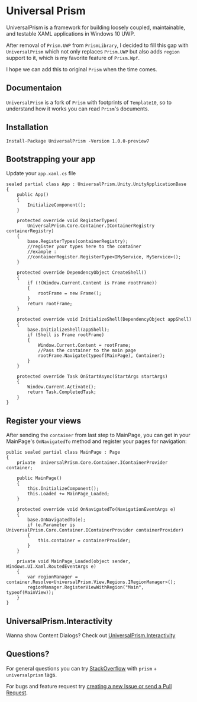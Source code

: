 # Universal Prism

UniversalPrism is a framework for building loosely coupled, maintainable, and testable XAML applications in Windows 10 UWP.

After removal of `Prism.UWP` from `PrismLibrary`, I decided to fill this gap with `UniversalPrism` which not only replaces `Prism.UWP` but also adds `region` support to it, which is my favorite feature of `Prism.Wpf`.

I hope we can add this to original `Prism` when the time comes.

## Documentaion

`UniversalPrism` is a fork of `Prism` with footprints of `Template10`, so to understand how it works you can read `Prism`'s documents.

## Installation
    Install-Package UniversalPrism -Version 1.0.0-preview7

## Bootstrapping your app
Update your `app.xaml.cs` file
    
    sealed partial class App : UniversalPrism.Unity.UnityApplicationBase
    {
        public App()
        {
            InitializeComponent();
        }

        protected override void RegisterTypes(
            UniversalPrism.Core.Container.IContainerRegistry containerRegistry)
        {
            base.RegisterTypes(containerRegistry);
            //register your types here to the container
            //example :
            //containerRegister.RegisterType<IMyService, MyService>();
        }

        protected override DependencyObject CreateShell()
        {
            if (!(Window.Current.Content is Frame rootFrame))
            {
                rootFrame = new Frame();
            }
            return rootFrame;
        }

        protected override void InitializeShell(DependencyObject appShell)
        {
            base.InitializeShell(appShell);
            if (Shell is Frame rootFrame)
            {
                Window.Current.Content = rootFrame;
                //Pass the container to the main page
                rootFrame.Navigate(typeof(MainPage), Container);
            }
        }

        protected override Task OnStartAsync(StartArgs startArgs)
        {
            Window.Current.Activate();
            return Task.CompletedTask;
        }
    }

## Register your views

After sending the `container` from last step to MainPage, you can get in your MainPage's `OnNavigatedTo` method and register your pages for navigation:
    
    public sealed partial class MainPage : Page
    {
        private  UniversalPrism.Core.Container.IContainerProvider container;

        public MainPage()
        {
            this.InitializeComponent();
            this.Loaded += MainPage_Loaded;
        }

        protected override void OnNavigatedTo(NavigationEventArgs e)
        {
            base.OnNavigatedTo(e);
            if (e.Parameter is  UniversalPrism.Core.Container.IContainerProvider containerProvider)
            {
                this.container = containerProvider;
            }
        }

        private void MainPage_Loaded(object sender, Windows.UI.Xaml.RoutedEventArgs e)
        {
            var regionManager = container.Resolve<UniversalPrism.View.Regions.IRegionManager>();
            regionManager.RegisterViewWithRegion("Main", typeof(MainView));
        }
    }

## UniversalPrism.Interactivity

Wanna show Content Dialogs? Check out [UniversalPrism.Interactivity](https://github.com/HesamKashefi/UniversalPrism/tree/master/Source/UniversalPrism.Interactivity)

## Questions?
For general questions you can try [StackOverflow](www.stackoverflow.com) with `prism` + `universalprism` tags.

For bugs and feature request try [creating a new Issue or send a Pull Request](https://github.com/HesamKashefi/UniversalPrism/pulls).
